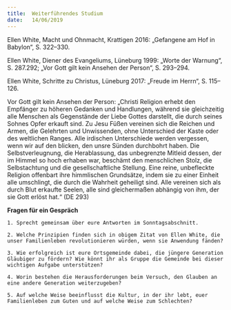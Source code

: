 ```yaml
---
title:  Weiterführendes Studium
date:   14/06/2019
---
```


Ellen White, Macht und Ohnmacht, Krattigen 2016: „Gefangene am Hof in Babylon“, S. 322–330.

Ellen White, Diener des Evangeliums, Lüneburg 1999: „Worte der Warnung“, S. 287.292; „Vor Gott gilt kein Ansehen der Person“, S. 293–294.

Ellen White, Schritte zu Christus, Lüneburg 2017: „Freude im Herrn“, S. 115– 126.

Vor Gott gilt kein Ansehen der Person: „Christi Religion erhebt den Empfänger zu höheren Gedanken und Handlungen, während sie gleichzeitig alle Menschen als Gegenstände der Liebe Gottes darstellt, die durch seines Sohnes Opfer erkauft sind. Zu Jesu Füßen vereinen sich die Reichen und Armen, die Gelehrten und Unwissenden, ohne Unterschied der Kaste oder des weltlichen Ranges. Alle irdischen Unterschiede werden vergessen, wenn wir auf den blicken, den unsre Sünden durchbohrt haben. Die Selbstverleugnung, die Herablassung, das unbegrenzte Mitleid dessen, der im Himmel so hoch erhaben war, beschämt den menschlichen Stolz, die Selbstachtung und die gesellschaftliche Stellung. Eine reine, unbefleckte Religion offenbart ihre himmlischen Grundsätze, indem sie zu einer Einheit alle umschlingt, die durch die Wahrheit geheiligt sind. Alle vereinen sich als durch Blut erkaufte Seelen, alle sind gleichermaßen abhängig von ihm, der sie Gott erlöst hat.“ (DE 293)

**Fragen für ein Gespräch**

`1. Sprecht gemeinsam über eure Antworten im Sonntagsabschnitt.`

`2. Welche Prinzipien finden sich in obigem Zitat von Ellen White, die unser Familienleben revolutionieren würden, wenn sie Anwendung fänden?`

`3. Wie erfolgreich ist eure Ortsgemeinde dabei, die jüngere Generation Gläubiger zu fördern? Wie könnt ihr als Gruppe die Gemeinde bei dieser wichtigen Aufgabe unterstützen?`

`4. Worin bestehen die Herausforderungen beim Versuch, den Glauben an eine andere Generation weiterzugeben?`

`5. Auf welche Weise beeinflusst die Kultur, in der ihr lebt, euer Familienleben zum Guten und auf welche Weise zum Schlechten?`
